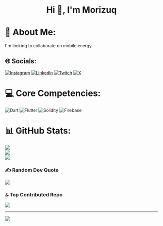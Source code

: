 <h1 align="center">Hi 👋, I'm Morizuq</h1>
<!-- <img align="right" alt="Coding" height="250" width="400" src="gifs/pg.gif"> -->

# 💫 About Me:
I'm looking to collaborate on mobile energy


## 🌐 Socials:
[![Instagram](https://img.shields.io/badge/Instagram-%23E4405F.svg?logo=Instagram&logoColor=white)](https://instagram.com/_morizuq_) [![LinkedIn](https://img.shields.io/badge/LinkedIn-%230077B5.svg?logo=linkedin&logoColor=white)](https://linkedin.com/in/morizuq) [![Twitch](https://img.shields.io/badge/Twitch-%239146FF.svg?logo=Twitch&logoColor=white)](https://twitch.tv/morizuq_) [![X](https://img.shields.io/badge/X-black.svg?logo=X&logoColor=white)](https://x.com/morizuq) 

# 💻 Core Competencies:
![Dart](https://img.shields.io/badge/dart-%230175C2.svg?style=plastic&logo=dart&logoColor=white) ![Flutter](https://img.shields.io/badge/Flutter-%2302569B.svg?style=plastic&logo=Flutter&logoColor=white) ![Solidity](https://img.shields.io/badge/Solidity-%23363636.svg?style=plastic&logo=solidity&logoColor=white) ![Firebase](https://img.shields.io/badge/firebase-a08021?style=plastic&logo=firebase&logoColor=ffcd34) 
# 📊 GitHub Stats:
![](https://github-readme-stats.vercel.app/api?username=morizuq&theme=dark&hide_border=false&include_all_commits=false&count_private=false)<br/>
![](https://github-readme-streak-stats.herokuapp.com/?user=morizuq&theme=dark&hide_border=false)<br/>
![](https://github-readme-stats.vercel.app/api/top-langs/?username=morizuq&theme=dark&hide_border=false&include_all_commits=false&count_private=false&layout=compact)

### ✍️ Random Dev Quote
![](https://quotes-github-readme.vercel.app/api?type=horizontal&theme=dark)

### 🔝 Top Contributed Repo
![](https://github-contributor-stats.vercel.app/api?username=morizuq&limit=5&theme=dark&combine_all_yearly_contributions=true)


---
[![](https://visitcount.itsvg.in/api?id=morizuq&icon=10&color=0)](https://visitcount.itsvg.in)

<!-- Proudly created with GPRM ( https://gprm.itsvg.in ) -->
